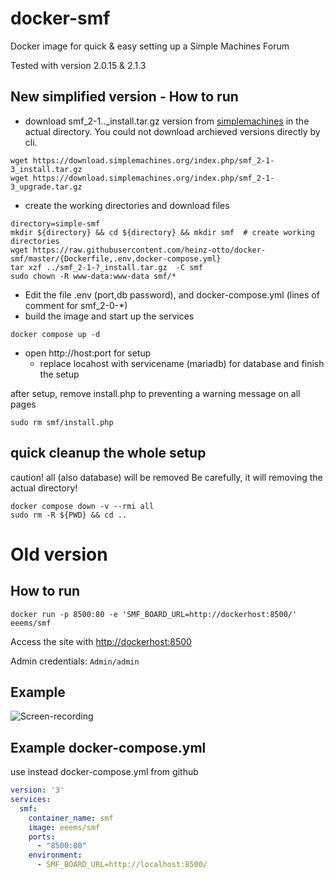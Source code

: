 # docker-smf
Docker image for quick & easy setting up a Simple Machines Forum

Tested with version 2.0.15 & 2.1.3
## New simplified version - How to run
* download smf_2-1.._install.tar.gz version from [simplemachines](https://download.simplemachines.org/) in the actual directory. You could not download archieved versions directly by cli.
```
wget https://download.simplemachines.org/index.php/smf_2-1-3_install.tar.gz
wget https://download.simplemachines.org/index.php/smf_2-1-3_upgrade.tar.gz
```
* create the working directories and download files 
```
directory=simple-smf
mkdir ${directory} && cd ${directory} && mkdir smf  # create working directories
wget https://raw.githubusercontent.com/heinz-otto/docker-smf/master/{Dockerfile,.env,docker-compose.yml}
tar xzf ../smf_2-1-?_install.tar.gz  -C smf
sudo chown -R www-data:www-data smf/*
```
* Edit the file .env (port,db password), and docker-compose.yml (lines of comment for smf_2-0-*)
* build the image and start up the services
```
docker compose up -d
```
* open http://host:port for setup
  * replace locahost with servicename (mariadb) for database and finish the setup

after setup, remove install.php to preventing a warning message on all pages
```
sudo rm smf/install.php
```
## quick cleanup the whole setup 
caution! all (also database) will be removed
Be carefully, it will removing the actual directory! 
```
docker compose down -v --rmi all
sudo rm -R ${PWD} && cd ..
```
# Old version
## How to run

`docker run -p 8500:80 -e 'SMF_BOARD_URL=http://dockerhost:8500/' eeems/smf`

Access the site with <http://dockerhost:8500>

Admin credentials: `Admin/admin`

## Example
![Screen-recording](https://i.imgur.com/laKoSDV.gif)

## Example docker-compose.yml

use instead docker-compose.yml from github

```yaml
version: '3'
services:
  smf:
    container_name: smf
    image: eeems/smf
    ports:
      - "8500:80"
    environment:
      - SMF_BOARD_URL=http://localhost:8500/

```
